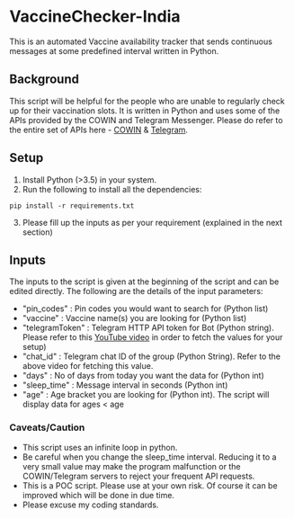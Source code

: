 # VaccineChecker-India
This is an automated Vaccine availability tracker that sends continuous messages at some predefined interval written in Python. 

## Background
This script will be helpful for the people who are unable to regularly check up for their vaccination slots. It is written in Python and uses some of the APIs provided by the COWIN and Telegram Messenger. Please do refer to the entire set of APIs here - [COWIN](https://apisetu.gov.in/public/api/cowin) & [Telegram](https://core.telegram.org/).

## Setup
1. Install Python (>3.5) in your system.
2. Run the following to install all the dependencies:
```
pip install -r requirements.txt
```
3. Please fill up the inputs as per your requirement (explained in the next section)

## Inputs
The inputs to the script is given at the beginning of the script and can be edited directly. The following are the details of the input parameters:
- "pin_codes" : Pin codes you would want to search for (Python list)
- "vaccine" : Vaccine name(s) you are looking for (Python list)
- "telegramToken" : Telegram HTTP API token for Bot (Python string). Please refer to this [YouTube video](https://www.youtube.com/watch?v=ps1yeWwd6iA) in order to fetch the values for your setup)
- "chat_id" : Telegram chat ID of the group (Python String). Refer to the above video for fetching this value.  
- "days" : No of days from today you want the data for (Python int)
- "sleep_time" : Message interval in seconds (Python int)
- "age" : Age bracket you are looking for (Python int). The script will display data for ages < age

### Caveats/Caution
- This script uses an infinite loop in python. 
- Be careful when you change the sleep_time interval. Reducing it to a very small value may make the program malfunction or the COWIN/Telegram servers to reject your frequent API requests.
- This is a POC script. Please use at your own risk. Of course it can be improved which will be done in due time.
- Please excuse my coding standards.
